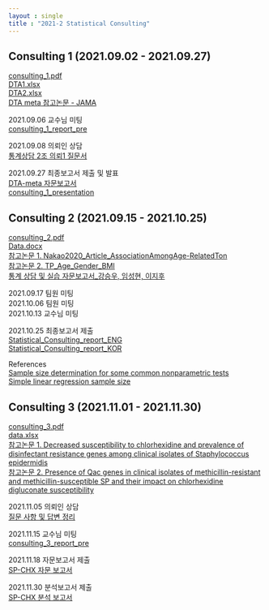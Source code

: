 ```yaml
---
layout : single
title : "2021-2 Statistical Consulting"
---
```


## Consulting 1 (2021.09.02 - 2021.09.27)

[consulting_1.pdf](https://github.com/dahye6709/dahye6709.github.io/files/7813177/consulting_1.pdf)\
[DTA1.xlsx](https://github.com/dahye6709/dahye6709.github.io/files/7813192/DTA1.xlsx)\
[DTA2.xlsx](https://github.com/dahye6709/dahye6709.github.io/files/7813193/DTA2.xlsx)\
[DTA meta 참고논문 - JAMA](https://github.com/dahye6709/dahye6709.github.io/files/7813178/DTA.meta.-.JAMA.pdf)

2021.09.06 교수님 미팅 \
[consulting_1_report_pre](https://github.com/dahye6709/dahye6709.github.io/files/7813181/consulting_1_report_pre.pdf)

2021.09.08 의뢰인 상담 \
[통계상담 2조 의뢰1 질문서](https://github.com/dahye6709/dahye6709.github.io/files/7813235/2.1.pdf)

2021.09.27 최종보고서 제출 및 발표 \
[DTA-meta 자문보고서](https://github.com/dahye6709/dahye6709.github.io/files/7813187/DTA-meta.pdf)\
[consulting_1_presentation](https://github.com/dahye6709/dahye6709.github.io/files/7813287/consulting_1_presentation.pdf)


## Consulting 2 (2021.09.15 - 2021.10.25)

[consulting_2.pdf](https://github.com/dahye6709/dahye6709.github.io/files/7813291/consulting_2.pdf)\
[Data.docx](https://github.com/dahye6709/dahye6709.github.io/files/7813292/Data.docx)\
[참고논문 1. Nakao2020_Article_AssociationAmongAge-RelatedTon](https://github.com/dahye6709/dahye6709.github.io/files/7813294/1.Nakao2020_Article_AssociationAmongAge-RelatedTon.pdf)\
[참고논문 2. TP_Age_Gender_BMI](https://github.com/dahye6709/dahye6709.github.io/files/7813295/4.TP_Age_Gender_BMI.pdf)\
[통계 상담 및 실습 자문보고서_강승우, 임성현, 이지후](https://github.com/dahye6709/dahye6709.github.io/files/7813301/_.pdf)

2021.09.17 팀원 미팅 \
2021.10.06 팀원 미팅 \
2021.10.13 교수님 미팅 

2021.10.25 최종보고서 제출 \
[Statistical_Consulting_report_ENG](https://github.com/dahye6709/dahye6709.github.io/files/7813305/Statistical_Consulting_report_ENG.pdf)\
[Statistical_Consulting_report_KOR](https://github.com/dahye6709/dahye6709.github.io/files/7813306/Statistical_Consulting_report_KOR.pdf)

References \
[Sample size determination for some common nonparametric tests](https://github.com/dahye6709/dahye6709.github.io/files/7813311/Sample.size.determination.for.some.common.nonparametric.tests.pdf)\
[Simple linear regression sample size](https://github.com/dahye6709/dahye6709.github.io/files/7813313/Simple.linear.regression.sample.size.pdf)


## Consulting 3 (2021.11.01 - 2021.11.30)

[consulting_3.pdf](https://github.com/dahye6709/dahye6709.github.io/files/7813362/consulting_3.pdf)\
[data.xlsx](https://github.com/dahye6709/dahye6709.github.io/files/7813363/data.xlsx)\
[참고논문 1. Decreased susceptibility to chlorhexidine and prevalence of disinfectant resistance genes among clinical isolates of Staphylococcus epidermidis](https://github.com/dahye6709/dahye6709.github.io/files/7813364/Decreased.susceptibility.to.chlorhexidine.and.prevalence.of.disinfectant.resistance.genes.among.clinical.isolates.of.Staphylococcus.epidermidis.pdf)\
[참고논문 2. Presence of Qac genes in clinical isolates of methicillin-resistant and methicillin-susceptible SP and their impact on chlorhexidine digluconate susceptibility](https://github.com/dahye6709/dahye6709.github.io/files/7813366/Presence.of.Qac.genes.in.clinical.isolates.of.methicillin-resistant.and.methicillin-susceptible.SP.and.their.impact.on.chlorhexidine.digluconate.susceptibility.pdf)

2021.11.05 의뢰인 상담 \
[질문 사항 및 답변 정리](https://github.com/dahye6709/dahye6709.github.io/files/7813372/default.docx)

2021.11.15 교수님 미팅 \
[consulting_3_report_pre](https://github.com/dahye6709/dahye6709.github.io/files/7813375/consulting_3_report_pre.pdf)

2021.11.18 자문보고서 제출 \
[SP-CHX 자문 보고서](https://github.com/dahye6709/dahye6709.github.io/files/7813406/SP-CHX.pdf)

2021.11.30 분석보고서 제출 \
[SP-CHX 분석 보고서](https://github.com/dahye6709/dahye6709.github.io/files/7813432/SP-CHX.pdf)


